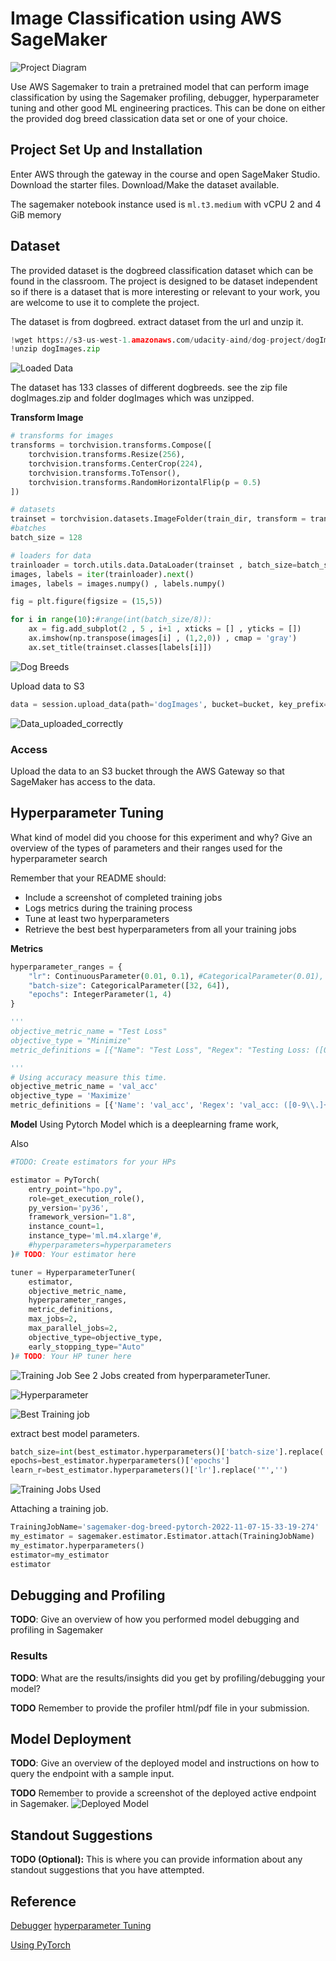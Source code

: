 # Image Classification using AWS SageMaker

![Project Diagram](screenshots/1_project-diagrams.png)

Use AWS Sagemaker to train a pretrained model that can perform image classification by using the Sagemaker profiling, debugger, hyperparameter tuning and other good ML engineering practices. This can be done on either the provided dog breed classication data set or one of your choice.

## Project Set Up and Installation
Enter AWS through the gateway in the course and open SageMaker Studio. 
Download the starter files.
Download/Make the dataset available. 

The sagemaker notebook instance used is ```ml.t3.medium``` with vCPU 2 and 4 GiB memory

## Dataset
The provided dataset is the dogbreed classification dataset which can be found in the classroom.
The project is designed to be dataset independent so if there is a dataset that is more interesting or relevant to your work, you are welcome to use it to complete the project.

The dataset is from dogbreed.
extract dataset from the url and unzip it.
```py
!wget https://s3-us-west-1.amazonaws.com/udacity-aind/dog-project/dogImages.zip
!unzip dogImages.zip
```

![Loaded Data](screenshots/2_Loaded_dataset_in_m3_instance.png)

The dataset has 133 classes of different dogbreeds.
see the zip file dogImages.zip and folder dogImages which was unzipped.

**Transform Image**
```py
# transforms for images
transforms = torchvision.transforms.Compose([
    torchvision.transforms.Resize(256),
    torchvision.transforms.CenterCrop(224),
    torchvision.transforms.ToTensor(),
    torchvision.transforms.RandomHorizontalFlip(p = 0.5)
])

# datasets
trainset = torchvision.datasets.ImageFolder(train_dir, transform = transforms)
#batches
batch_size = 128

# loaders for data
trainloader = torch.utils.data.DataLoader(trainset , batch_size=batch_size , shuffle = True)
images, labels = iter(trainloader).next()
images, labels = images.numpy() , labels.numpy()

fig = plt.figure(figsize = (15,5))

for i in range(10):#range(int(batch_size/8)):
    ax = fig.add_subplot(2 , 5 , i+1 , xticks = [] , yticks = [])                                                            
    ax.imshow(np.transpose(images[i] , (1,2,0)) , cmap = 'gray')
    ax.set_title(trainset.classes[labels[i]])
```
![Dog Breeds](screenshots/2_1_visualize_dogs.png)

Upload data to S3
```py
data = session.upload_data(path='dogImages', bucket=bucket, key_prefix='dogImages')

```
![Data_uploaded_correctly](screenshots/3_Loaded_dataset_in_s3.png)

### Access
Upload the data to an S3 bucket through the AWS Gateway so that SageMaker has access to the data. 

## Hyperparameter Tuning
What kind of model did you choose for this experiment and why? Give an overview of the types of parameters and their ranges used for the hyperparameter search

Remember that your README should:
- Include a screenshot of completed training jobs
- Logs metrics during the training process
- Tune at least two hyperparameters
- Retrieve the best best hyperparameters from all your training jobs

**Metrics**

```py
hyperparameter_ranges = {
    "lr": ContinuousParameter(0.01, 0.1), #CategoricalParameter(0.01),
    "batch-size": CategoricalParameter([32, 64]),
    "epochs": IntegerParameter(1, 4)
}

'''
objective_metric_name = "Test Loss"
objective_type = "Minimize"
metric_definitions = [{"Name": "Test Loss", "Regex": "Testing Loss: ([0-9\\.]+)"}]

'''
# Using accuracy measure this time.
objective_metric_name = 'val_acc'
objective_type = 'Maximize'
metric_definitions = [{'Name': 'val_acc', 'Regex': 'val_acc: ([0-9\\.]+)'}]

```

**Model**
Using Pytorch Model which is a deeplearning frame work,

Also 
```py
#TODO: Create estimators for your HPs

estimator = PyTorch(
    entry_point="hpo.py",
    role=get_execution_role(),
    py_version='py36',
    framework_version="1.8",
    instance_count=1,
    instance_type='ml.m4.xlarge'#,
    #hyperparameters=hyperparameters
)# TODO: Your estimator here

tuner = HyperparameterTuner(
    estimator,
    objective_metric_name,
    hyperparameter_ranges,
    metric_definitions,
    max_jobs=2,
    max_parallel_jobs=2,
    objective_type=objective_type,
    early_stopping_type="Auto"
)# TODO: Your HP tuner here
```


![Training Job](screenshots/5_1_Training_Jobs.png)
See 2 Jobs created from hyperparameterTuner.

![Hyperparameter](screenshots/6_Hyperparameter.png)

![Best Training job](screenshots/7_Best_Training_job.png)


extract best model parameters.
```py
batch_size=int(best_estimator.hyperparameters()['batch-size'].replace('"',''))
epochs=best_estimator.hyperparameters()['epochs']
learn_r=best_estimator.hyperparameters()['lr'].replace('"','')
```

![Training Jobs Used](screenshots/5_2_Training_Jobs.png)

Attaching a training job.
```py
TrainingJobName='sagemaker-dog-breed-pytorch-2022-11-07-15-33-19-274'
my_estimator = sagemaker.estimator.Estimator.attach(TrainingJobName)
my_estimator.hyperparameters()
estimator=my_estimator
estimator
```

## Debugging and Profiling
**TODO**: Give an overview of how you performed model debugging and profiling in Sagemaker



### Results
**TODO**: What are the results/insights did you get by profiling/debugging your model?

**TODO** Remember to provide the profiler html/pdf file in your submission.


## Model Deployment
**TODO**: Give an overview of the deployed model and instructions on how to query the endpoint with a sample input.

**TODO** Remember to provide a screenshot of the deployed active endpoint in Sagemaker.
![Deployed Model](screenshots/8_Deployed_Endpoint.png)


## Standout Suggestions
**TODO (Optional):** This is where you can provide information about any standout suggestions that you have attempted.


## Reference

[Debugger](https://github.com/aws/amazon-sagemaker-examples/blob/main/sagemaker-debugger/pytorch_model_debugging/pytorch_script_change_smdebug.ipynb)
[hyperparameter Tuning](https://sagemaker-examples.readthedocs.io/en/latest/hyperparameter_tuning/pytorch_mnist/hpo_pytorch_mnist.html)

[Using PyTorch](https://sagemaker.readthedocs.io/en/stable/frameworks/pytorch/using_pytorch.html)